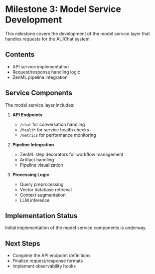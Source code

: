 # Milestone 3: Model Service Development

This milestone covers the development of the model service layer that handles requests for the AUIChat system.

## Contents

- API service implementation
- Request/response handling logic
- ZenML pipeline integration

## Service Components

The model service layer includes:

1. **API Endpoints**
   - `/chat` for conversation handling
   - `/health` for service health checks
   - `/metrics` for performance monitoring

2. **Pipeline Integration**
   - ZenML step decorators for workflow management
   - Artifact handling
   - Pipeline visualization

3. **Processing Logic**
   - Query preprocessing
   - Vector database retrieval
   - Context augmentation
   - LLM inference

## Implementation Status

Initial implementation of the model service components is underway.

## Next Steps

- Complete the API endpoint definitions
- Finalize request/response formats
- Implement observability hooks